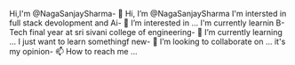 Hi,I'm @NagaSanjaySharma- 👋 Hi, I’m @NagaSanjaySharma
I'm intersted in full stack devolopment and Ai- 👀 I’m interested in ...
I'm currently learnin B-Tech final year at sri sivani college of engineering- 🌱 I’m currently learning ...
I just want to learn somethingf new- 💞️ I’m looking to collaborate on ...
it's my opinion- 📫 How to reach me ...

<!---
NagaSanjaySharma/NagaSanjaySharma is a ✨ special ✨ repository because its `README.md` (this file) appears on your GitHub profile.
You can click the Preview link to take a look at your changes.
--->

